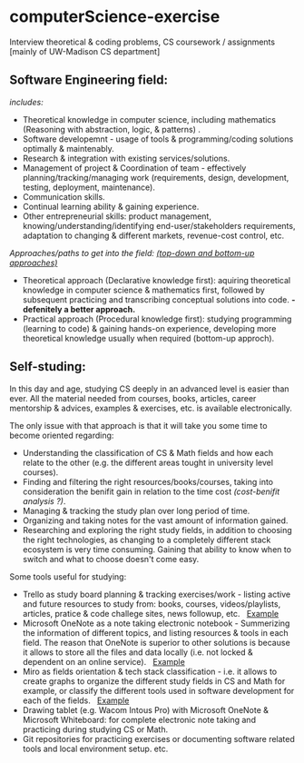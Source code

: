 # computerScience-exercise
Interview theoretical &amp; coding problems, CS coursework / assignments [mainly of UW-Madison CS department]

## Software Engineering field:

_includes:_
  - Theoretical knowledge in computer science, including mathematics (Reasoning with abstraction, logic, & patterns) .
  - Software developemnt - usage of tools & programming/coding solutions optimally & maintenably. 
  - Research & integration with existing services/solutions.
  - Management of project & Coordination of team - effectively planning/tracking/managing work (requirements, design, development, testing, deployment, maintenance).
  - Communication skills.
  - Continual learning ability & gaining experience.
  - Other entrepreneurial skills: product management, knowing/understanding/identifying end-user/stakeholders requirements, adaptation to changing & different markets, revenue-cost control, etc.


_Approaches/paths to get into the field: [(top-down and bottom-up approaches)](https://en.wikipedia.org/wiki/Top-down_and_bottom-up_design#Software_development)_
- Theoretical approach (Declarative knowledge first): aquiring theoretical knowledge in computer science & mathematics first, followed by subsequent practicing and transcribing conceptual solutions into code. **- defenitely a better approach.**
- Practical approach (Procedural knowledge first): studying programming (learning to code) & gaining hands-on experience, developing more theoretical knowledge usually when required (bottom-up approch). 


## Self-studing:
In this day and age, studying CS deeply in an advanced level is easier than ever. All the material needed from courses, books, articles, career mentorship & advices, examples & exercises, etc. is available electronically. 


The only issue with that approach is that it will take you some time to become oriented regarding:
- Understanding the classification of CS & Math fields and how each relate to the other (e.g. the different areas tought in university level courses).
- Finding and filtering the right resources/books/courses, taking into consideration the benifit gain in relation to the time cost _(cost-benifit analysis ?)_.
- Managing & tracking the study plan over long period of time. 
- Organizing and taking notes for the vast amount of information gained.
- Researching and exploring the right study fields, in addition to choosing the right technologies, as changing to a completely different stack ecosystem is very time consuming. Gaining that ability to know when to switch and what to choose doesn't come easy.


Some tools useful for studying: 
- Trello as study board planning & tracking exercises/work - listing active and future resources to study from: books, courses, videos/playlists, articles, pratice & code challege sites, news followup, etc.
&nbsp;&nbsp;[Example](https://trello.com/b/FDn5rABz)
- Microsoft OneNote as a note taking electronic notebook - Summerizing the information of different topics, and listing resources & tools in each field. The reason that OneNote is superior to other solutions is because it allows to store all the files and data locally (i.e. not locked & dependent on an online service).
&nbsp;&nbsp;[Example](https://1drv.ms/u/s!Aj6AhOSNgvUOqWiQ3YOKkSBHOIsd)
- Miro as fields orientation & tech stack classification - i.e. it allows to create graphs to organize the different study fields in CS and Math for example, or classify the different tools used in software development for each of the fields.
&nbsp;&nbsp;[Example](https://miro.com/app/board/o9J_kuMxGbo=/)
- Drawing tablet (e.g. Wacom Intous Pro) with Microsoft OneNote & Microsoft Whiteboard: for complete electronic note taking and practicing during studying CS or Math.
- Git repositories for practicing exercises or documenting software related tools and local environment setup.
etc.

